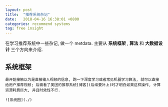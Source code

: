 ```yaml
---
layout: post
title:  "推荐系统杂记"
date:   2018-04-16 16:38:01 +0800
categories: recommend systems
tag: free insight
---
```


在学习推荐系统中一些杂记, 做一个 metdata.
主要从 __系统框架__ , __算法__ 和 __大数据设计__ 三个方向来介绍.

## 系统框架
	最开始接触以为是直接输入视频的信息, 跑一下深度学习或者常见机器学习算法, 就可以直接给用户推荐视频; 后面看了美团的推荐系统[博客](后续要补上)时才明白如果这样操作, 计算资源耗费巨大, 并且时效性不行.

	![系统图](./)